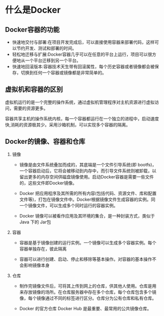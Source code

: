 # 什么是Docker

## Docker容器的功能

* 快速地交付与部署:在项目开发完成后，可以直接使用容器来部署代码，这样可以节约开发、测试和部署的时间。
* 轻松地迁移与扩展:Docker容器几乎可以在任意的平台上运行，项目可以很方便地从一个平台迁移到另一个平台。
* 快速地回滚版本:容器技术天生带有回滚属性，每个历史容器或者镜像都会被保存，切换到任何一个容器或镜像都是非常简单的。

## 虚拟机和容器的区别

虚拟机运行的是一个完整的操作系统，通过虚拟机管理程序对主机资源进行虚拟访问，需要的资源更多。

容器共享主机的操作系统内核，每一个容器都运行在一个独立的进程中，启动速度快,消耗的资源极其少。采用沙箱机制，可以实现多个容器的隔离。

## Docker的镜像、容器和仓库

1. 镜像
   
   * 镜像是由文件系统叠加而成的，其底端是一个文件引导系统(即 bootfs)，一个容器启动后，它将会被移动到内存中，而引导文件系统则被卸载，以留出更多的内存空间供磁盘镜像使用。启动Docker容器是需要一些文件的，这些文件即Docker镜像。
   
   * Docker 把应用程序及其所需的所有内容(包括代码、资源文件、库和配置文件等)，打包在镜像文件中。Docker根据镜像文件生成容器的实例。同一个镜像文件，可以生成多个同时运行的容器实例。
   
   * Docker 镜像可以被看作应用及其环境的集合，是一种封装方式，类似于 Java 下的 Jar包

2. 容器
   
   * 容器是基于镜像创建的运行实例。一个镜像可以生成多个容器实例。每个容器单独存在，彼此隔离
   
   * 容器可以进行创建、启动、停止和移除等基本操作。对容器的基本操作不会影响镜像本身

3. 仓库
   
   * 制作完镜像文件后，可将其上传到网上的仓库，供其他人使用。仓库是用来存放镜像的场所。在仓库服务器中存在多个仓库，每个仓库包含多个镜像，每个镜像通过不同的标签进行区分。仓库分为公有仓库和私有仓库。
   
   * Docker 的官方仓库 Docker Hub 是最重要、最常用的公共镜像仓库。
